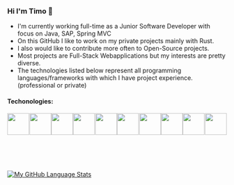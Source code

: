 ### Hi I'm Timo 👋

<ul>
<li>I'm currently working full-time as a Junior Software Developer with focus on Java, SAP, Spring MVC</li>
<li>On this GitHub I like to work on my private projects mainly with Rust.</li>
<li>I also would like to contribute more often to Open-Source projects.</li>
<li>Most projects are Full-Stack Webapplications but my interests are pretty diverse.</li>
<li>The technologies listed below represent all programming languages/frameworks with which I have project experience. (professional or private)</li>
</ul>

#### Techonologies:
<div style="margin: auto;display: flex; justify-content: space-around; align-items: center" markdown="1">
  <img  src="https://user-images.githubusercontent.com/25181517/192599922-3a8ceb1c-ff1d-40bc-b73c-99ea1182d8ad.png" width="50" height="50"/>
  <img  src="https://yew.rs/img/logo.svg" width="50" height="50"/>
  <img  src="https://actix.rs/img/logo.png" width="50" height="50"/>
  <img  src="https://github.com/marwin1991/profile-technology-icons/assets/76662862/dbbc299a-8356-45e4-9d2e-a6c21b4569cf" width="50" height="50"/>
  <img  src="https://user-images.githubusercontent.com/25181517/117447155-6a868a00-af3d-11eb-9cfe-245df15c9f3f.png" width="50" height="50"/>
  <img  src="https://user-images.githubusercontent.com/25181517/117448124-a2da9800-af3e-11eb-85d2-bd1b69b65603.png" width="50" height="50"/>
  <img  src="https://user-images.githubusercontent.com/25181517/183890595-779a7e64-3f43-4634-bad2-eceef4e80268.png" width="50" height="50"/>
  <img  src="https://user-images.githubusercontent.com/25181517/183890598-19a0ac2d-e88a-4005-a8df-1ee36782fde1.png" width="50" height="50"/>
  <img  src="https://user-images.githubusercontent.com/25181517/117201156-9a724800-adec-11eb-9a9d-3cd0f67da4bc.png" width="50" height="50"/>
  <img  src="https://user-images.githubusercontent.com/25181517/117201470-f6d56780-adec-11eb-8f7c-e70e376cfd07.png" width="50" height="50"/>  
</div>
<br />
<br />
<br />
<br />

[![My GitHub Language Stats](https://github-readme-stats.vercel.app/api/top-langs/?username=TimoCak&langs_count=7&theme=tokyonight)]()
